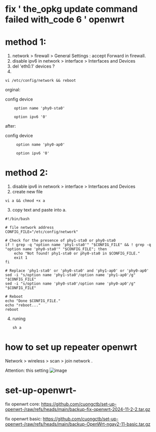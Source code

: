  # fix ' the_opkg update command failed with_code 6 ' openwrt

 # method 1:
 1. network > firewall > General Settings : accept Forward in firewall.
 2. disable ipv6 in network > interface > Interfaces and Devices
3. del 'eth0.1' devices ?
 4.  
```
vi /etc/config/network && reboot
```
orginal:

config device

        option name 'phy0-sta0'
        
        option ipv6 '0'
        
after:

config device

         option name 'phy0-ap0' 
         
         option ipv6 '0'


# method 2:
1. disable ipv6 in network > interface > Interfaces and Devices
2. create new file 

```
vi a && chmod +x a
```

3. copy text and paste into a.
```
#!/bin/bash

# file network address
CONFIG_FILE="/etc/config/network"

# Check for the presence of phy1-sta0 or phy0-sta0
if ! grep -q "option name 'phy1-sta0'" "$CONFIG_FILE" && ! grep -q "option name 'phy0-sta0'" "$CONFIG_FILE"; then
    echo "Not found! phy1-sta0 or phy0-sta0 in $CONFIG_FILE."
    exit 1
fi

# Replace 'phy1-sta0' or 'phy0-sta0' and 'phy1-ap0' or 'phy0-ap0'
sed -i "s/option name 'phy1-sta0'/option name 'phy1-ap0'/g" "$CONFIG_FILE"
sed -i "s/option name 'phy0-sta0'/option name 'phy0-ap0'/g" "$CONFIG_FILE"

# Reboot
echo "Done $CONFIG_FILE."
echo "reboot..."
reboot

```
4. runing
   ```
   sh a
   ```
# how to set up repeater openwrt
Network > wireless > scan > join network .

   Attention: this setting
   ![image](https://github.com/user-attachments/assets/4b3acd3c-fa21-4b0b-9b64-8f1ca23c2b48)


# set-up-openwrt-

fix openwrt core:
https://github.com/cuongctb/set-up-openwrt-/raw/refs/heads/main/backup-fix-openwrt-2024-11-2-2.tar.gz

fix openwrt basic:
https://github.com/cuongctb/set-up-openwrt-/raw/refs/heads/main/backup-OpenWrt-ngay2-11-basic.tar.gz

